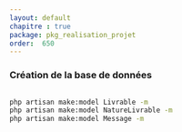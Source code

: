 ```yaml
---
layout: default
chapitre : true
package: pkg_realisation_projet
order:  650
---
```


### Création de la base de données 


````bash

php artisan make:model Livrable -m
php artisan make:model NatureLivrable -m
php artisan make:model Message -m

````

